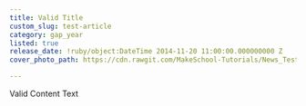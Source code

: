 ```yaml
---
title: Valid Title
custom_slug: test-article
category: gap_year
listed: true
release_date: !ruby/object:DateTime 2014-11-20 11:00:00.000000000 Z
cover_photo_path: https://cdn.rawgit.com/MakeSchool-Tutorials/News_Tests/6a1fb45e1c4983ea645a37a5a21b8a9aff5ed629/6fcfa015-89c0-4b1e-9fd9-ab17f568888e/cover_photo.jpeg

---
```

Valid Content Text